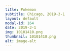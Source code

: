 ```yaml
---
title: Pokemon
subtitle: Chicago, 2019-3-1
layout: default
modal-id: 164
date: 2019-3-1
img: 10101410.png
thumbnail: 10101410.png
alt: image-alt
---
```

